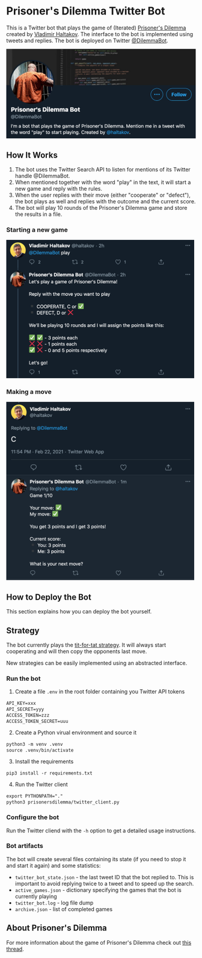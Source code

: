 # Prisoner's Dilemma Twitter Bot

This is a Twitter bot that plays the game of (Iterated) [Prisoner's Dilemma](https://en.wikipedia.org/wiki/Prisoner%27s_dilemma) created by [Vladimir Haltakov](https://twitter.com/haltakov). The interface to the bot is implemented using tweets and replies. The bot is deployed on Twitter [@DilemmaBot](https://twitter.com/DilemmaBot).

<a href="https://twitter.com/DilemmaBot"><img src="images/dilemma_bot.png" alt="Prisoner's Dilemma Twitter Bot" width="600px"></a>

## How It Works

1. The bot uses the Twitter Search API to listen for mentions of its Twitter handle @DilemmaBot.
2. When mentioned together with the word "play" in the text, it will start a new game and reply with the rules.
3. When the user replies with their move (either "cooperate" or "defect"), the bot plays as well and replies with the outcome and the current score.
4. The bot will play 10 rounds of the Prisoner's Dilemma game and store the results in a file.

### Starting a new game

<img src="images/new_game.png" alt="Prisoner's Dilemma bot starting a new game" width="500px">

### Making a move

<img src="images/reply.png" alt="Prisoner's Dilemma bot making a move" width="500px">

## How to Deploy the Bot

This section explains how you can deploy the bot yourself.

## Strategy

The bot currently plays the [tit-for-tat strategy](https://en.wikipedia.org/wiki/Tit_for_tat). It will always start cooperating and will then copy the opponents last move.

New strategies can be easily implemented using an abstracted interface.

### Run the bot

1. Create a file `.env` in the root folder containing you Twitter API tokens

```
API_KEY=xxx
API_SECRET=yyy
ACCESS_TOKEN=zzz
ACCESS_TOKEN_SECRET=uuu
```

2. Create a Python virual environment and source it

```
python3 -m venv .venv
source .venv/bin/activate
```

3. Install the requirements

```
pip3 install -r requirements.txt
```

4. Run the Twitter client

```
export PYTHONPATH="."
python3 prisonersdilemma/twitter_client.py
```

### Configure the bot

Run the Twitter cliend with the `-h` option to get a detailed usage instructions.

### Bot artifacts

The bot will create several files containing its state (if you need to stop it and start it again) and some statistics:

-   `twitter_bot_state.json` - the last tweet ID that the bot replied to. This is important to avoid replying twice to a tweet and to speed up the search.
-   `active_games.json` - dictionary specifying the games that the bot is currently playing
-   `twitter_bot.log` - log file dump
-   `archive.json` - list of completed games

## About Prisoner's Dilemma

For more information about the game of Prisoner's Dilemma check out [this thread](https://twitter.com/haltakov/status/1361439744018812929).
